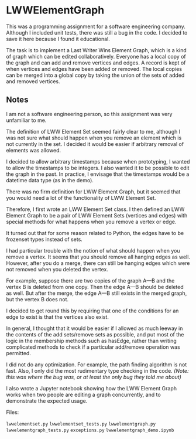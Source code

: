 # LWWElementGraph

This was a programming assignment for a software engineering company. Although I included unit tests, there was still a bug in the code. I decided to save it here because I found it educational.

The task is to implement a Last Writer Wins Element Graph, which is a kind of graph which can be edited collaboratively. Everyone has a local copy of the graph and can add and remove vertices and edges. A record is kept of when vertices and edges have been added or removed. The local copies can be merged into a global copy by taking the union of the sets of added and removed vertices.

## Notes

I am not a software engineering person, so this assignment was very unfamiliar to me.

The definition of LWW Element Set seemed fairly clear to me, although I was not sure what should happen when you remove an element which is not currently in the set. I decided it would be easier if arbitrary removal of elements was allowed.

I decided to allow arbitrary timestamps because when prototyping, I wanted to allow the timestamps to be integers. I also wanted it to be possible to edit the graph in the past. In practice, I envisage that the timestamps would be a datetime data type (as in the demo).

There was no firm definition for LWW Element Graph, but it seemed that you would need a lot of the functionality of LWW Element Set.

Therefore, I first wrote an LWW Element Set class. I then defined an LWW Element Graph to be a pair of LWW Element Sets (vertices and edges) with special methods for what happens when you remove a vertex or edge.

It turned out that for some reason related to Python, the edges have to be frozenset types instead of sets.

I had particular trouble with the notion of what should happen when you remove a vertex. It seems that you should remove all hanging edges as well. However, after you do a merge, there can still be hanging edges which were not removed when you deleted the vertex.

For example, suppose there are two copies of the graph A—B and the vertex B is deleted from one copy. Then the edge A—B should be deleted as well. But after the merge, the edge A—B still exists in the merged graph, but the vertex B does not.

I decided to get round this by requiring that one of the conditions for an edge to exist is that the vertices also exist. 

In general, I thought that it would be easier if I allowed as much leeway in the contents of the add sets/remove sets as possible, and put most of the logic in the membership methods such as hasEdge, rather than writing complicated methods to check if a particular add/remove operation was permitted.

I did not do any optimization. For example, the path finding algorithm is not fast. Also, I only did the most rudimentary type checking in the code. *(Note: this was where the bug was, or at least the only bug they told me about)*

I also wrote a Jupyter notebook showing how the LWW Element Graph works when two people are editing a graph concurrently, and to demonstrate the expected usage.

Files:

`lwwelementset.py`
`lwwelementset_tests.py`
`lwwelementgraph.py`
`lwwelementgraph_tests.py`
`exceptions.py`
`lwwelementgraph_demo.ipynb`
